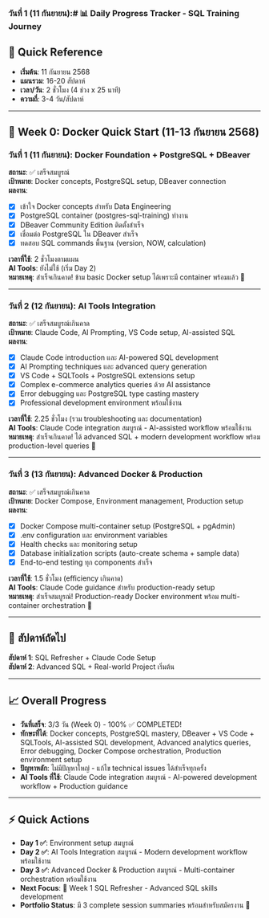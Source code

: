 ### วันที่ 1 (11 กันยายน):# 📊 Daily Progress Tracker - SQL Training Journey

## 🎯 **Quick Reference**
- **เริ่มต้น**: 11 กันยายน 2568
- **แผนรวม**: 16-20 สัปดาห์
- **เวลา/วัน**: 2 ชั่วโมง (4 ช่วง x 25 นาที)
- **ความถี่**: 3-4 วัน/สัปดาห์

---

## 📅 **Week 0: Docker Quick Start** (11-13 กันยายน 2568)

### วันที่ 1 (11 กันยายน): Docker Foundation + PostgreSQL + DBeaver
**สถานะ**: ✅ เสร็จสมบูรณ์  
**เป้าหมาย**: Docker concepts, PostgreSQL setup, DBeaver connection  
**ผลงาน**: 
- [x] เข้าใจ Docker concepts สำหรับ Data Engineering
- [x] PostgreSQL container (postgres-sql-training) ทำงาน
- [x] DBeaver Community Edition ติดตั้งสำเร็จ
- [x] เชื่อมต่อ PostgreSQL ใน DBeaver สำเร็จ
- [x] ทดสอบ SQL commands พื้นฐาน (version, NOW, calculation)

**เวลาที่ใช้**: 2 ชั่วโมงตามแผน  
**AI Tools**: ยังไม่ใช้ (เริ่ม Day 2)  
**หมายเหตุ**: สำเร็จเกินคาด! ข้าม basic Docker setup ได้เพราะมี container พร้อมแล้ว 🎉

---

### วันที่ 2 (12 กันยายน): AI Tools Integration  
**สถานะ**: ✅ เสร็จสมบูรณ์เกินคาด  
**เป้าหมาย**: Claude Code, AI Prompting, VS Code setup, AI-assisted SQL  
**ผลงาน**: 
- [x] Claude Code introduction และ AI-powered SQL development
- [x] AI Prompting techniques และ advanced query generation
- [x] VS Code + SQLTools + PostgreSQL extensions setup
- [x] Complex e-commerce analytics queries ด้วย AI assistance
- [x] Error debugging และ PostgreSQL type casting mastery
- [x] Professional development environment พร้อมใช้งาน

**เวลาที่ใช้**: 2.25 ชั่วโมง (รวม troubleshooting และ documentation)  
**AI Tools**: Claude Code integration สมบูรณ์ - AI-assisted workflow พร้อมใช้งาน
**หมายเหตุ**: สำเร็จเกินคาด! ได้ advanced SQL + modern development workflow พร้อม production-level queries 🚀

---

### วันที่ 3 (13 กันยายน): Advanced Docker & Production  
**สถานะ**: ✅ เสร็จสมบูรณ์เกินคาด  
**เป้าหมาย**: Docker Compose, Environment management, Production setup  
**ผลงาน**: 
- [x] Docker Compose multi-container setup (PostgreSQL + pgAdmin)
- [x] .env configuration และ environment variables
- [x] Health checks และ monitoring setup
- [x] Database initialization scripts (auto-create schema + sample data)
- [x] End-to-end testing ทุก components สำเร็จ

**เวลาที่ใช้**: 1.5 ชั่วโมง (efficiency เกินคาด)  
**AI Tools**: Claude Code guidance สำหรับ production-ready setup  
**หมายเหตุ**: สำเร็จสมบูรณ์! Production-ready Docker environment พร้อม multi-container orchestration 🎯

---

## 🚀 **สัปดาห์ถัดไป**
**สัปดาห์ 1**: SQL Refresher + Claude Code Setup  
**สัปดาห์ 2**: Advanced SQL + Real-world Project เริ่มต้น

---

## 📈 **Overall Progress**
- **วันที่เสร็จ**: 3/3 วัน (Week 0) - 100% ✅ COMPLETED!
- **ทักษะที่ได้**: Docker concepts, PostgreSQL mastery, DBeaver + VS Code + SQLTools, AI-assisted SQL development, Advanced analytics queries, Error debugging, Docker Compose orchestration, Production environment setup
- **ปัญหาหลัก**: ไม่มีปัญหาใหญ่ - แก้ไข technical issues ได้สำเร็จทุกครั้ง
- **AI Tools ที่ใช้**: Claude Code integration สมบูรณ์ - AI-powered development workflow + Production guidance

---

## ⚡ **Quick Actions**
- **Day 1 ✅**: Environment setup สมบูรณ์
- **Day 2 ✅**: AI Tools Integration สมบูรณ์ - Modern development workflow พร้อมใช้งาน
- **Day 3 ✅**: Advanced Docker & Production สมบูรณ์ - Multi-container orchestration พร้อมใช้งาน
- **Next Focus**: 🎯 Week 1 SQL Refresher - Advanced SQL skills development
- **Portfolio Status**: มี 3 complete session summaries พร้อมสำหรับสมัครงาน 🚀